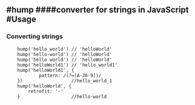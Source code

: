 #hump
####converter for strings in JavaScript
#Usage
-----

### Converting strings
        hump('hello_world') // 'helloWorld'
        hump('hello-world') // 'helloWorld'
        hump('hello world') // 'helloWorld'
        hump('helloWorld1') // 'hello_world1'
        hump('helloWorld1', {
                pattern: /(?=[A-Z0-9])/
        })                  //hello_world_1 
        hump('helloWorld', {
            retrofit: '-'
        }                   //hello-world
